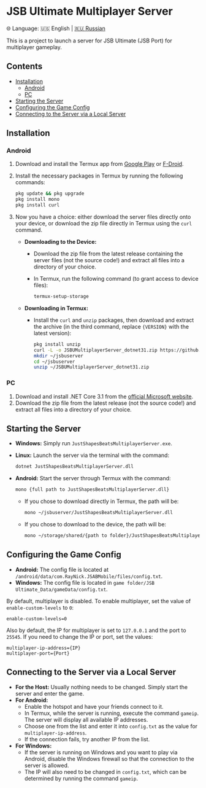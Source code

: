 # JSB Ultimate Multiplayer Server
🌐 Language: 🇺🇸 English | [🇷🇺 Russian](https://github.com/CallMeSoumya2063/JSBUMultiplayerServer)

This is a project to launch a server for JSB Ultimate (JSB Port) for multiplayer gameplay.

## Contents

- [Installation](#installation)
  - [Android](#android)
  - [PC](#pc)
- [Starting the Server](#starting-the-server)
- [Configuring the Game Config](#configuring-the-game-config)
- [Connecting to the Server via a Local Server](#connecting-to-the-server-via-a-local-server)

## Installation

### Android

1. Download and install the Termux app from [Google Play](https://play.google.com/store/apps/details?id=com.termux) or [F-Droid](https://f-droid.org/packages/com.termux/).
2. Install the necessary packages in Termux by running the following commands:

   ```bash
   pkg update && pkg upgrade
   pkg install mono
   pkg install curl
   ```

3. Now you have a choice: either download the server files directly onto your device, or download the zip file directly in Termux using the `curl` command.

   - **Downloading to the Device:**
     - Download the zip file from the latest release containing the server files (not the source code!) and extract all files into a directory of your choice.
     - In Termux, run the following command (to grant access to device files):

       ```bash
       termux-setup-storage
       ```

   - **Downloading in Termux:**
     - Install the `curl` and `unzip` packages, then download and extract the archive (in the third command, replace `{VERSION}` with the latest version):

       ```bash
       pkg install unzip
       curl -L -o JSBUMultiplayerServer_dotnet31.zip https://github.com/SedTriHEX/JSBUMultiplayerServer/releases/download/{VERSION}/JSBUMultiplayerServer_dotnet31.zip
       mkdir ~/jsbuserver
       cd ~/jsbuserver
       unzip ~/JSBUMultiplayerServer_dotnet31.zip
       ```

### PC

1. Download and install .NET Core 3.1 from the [official Microsoft website](https://dotnet.microsoft.com/en-us/download/dotnet/3.1).
2. Download the zip file from the latest release (not the source code!) and extract all files into a directory of your choice.

## Starting the Server

- **Windows:** Simply run `JustShapesBeatsMultiplayerServer.exe`.
- **Linux:** Launch the server via the terminal with the command:

  ```bash
  dotnet JustShapesBeatsMultiplayerServer.dll
  ```

- **Android:** Start the server through Termux with the command:

  ```bash
  mono {full path to JustShapesBeatsMultiplayerServer.dll}
  ```

  - If you chose to download directly in Termux, the path will be:

    ```bash
    mono ~/jsbuserver/JustShapesBeatsMultiplayerServer.dll
    ```

  - If you chose to download to the device, the path will be:

    ```bash
    mono ~/storage/shared/{path to folder}/JustShapesBeatsMultiplayerServer.dll
    ```

## Configuring the Game Config

- **Android:** The config file is located at `/android/data/com.RayNick.JSABMobile/files/config.txt`.
- **Windows:** The config file is located in `game folder/JSB Ultimate_Data/gameData/config.txt`.

By default, multiplayer is disabled. To enable multiplayer, set the value of `enable-custom-levels` to `0`:

```plaintext
enable-custom-levels=0
```

Also by default, the IP for multiplayer is set to `127.0.0.1` and the port to `25545`. If you need to change the IP or port, set the values:

```plaintext
multiplayer-ip-address={IP}
multiplayer-port={Port}
```

## Connecting to the Server via a Local Server

- **For the Host:** Usually nothing needs to be changed. Simply start the server and enter the game.
- **For Android:**
  - Enable the hotspot and have your friends connect to it.
  - In Termux, while the server is running, execute the command `gameip`. The server will display all available IP addresses.
  - Choose one from the list and enter it into `config.txt` as the value for `multiplayer-ip-address`.
  - If the connection fails, try another IP from the list.
- **For Windows:**
  - If the server is running on Windows and you want to play via Android, disable the Windows firewall so that the connection to the server is allowed.
  - The IP will also need to be changed in `config.txt`, which can be determined by running the command `gameip`.
